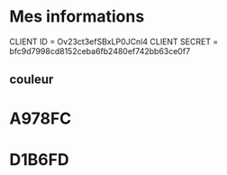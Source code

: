 # Mes informations

CLIENT ID = Ov23ct3efSBxLP0JCnl4
CLIENT SECRET = bfc9d7998cd8152ceba6fb2480ef742bb63ce0f7

## couleur

# A978FC

# D1B6FD
